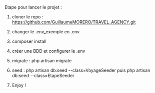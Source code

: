Etape pour lancer le projet :

1. cloner le repo :
    https://github.com/GuillaumeMORERO/TRAVEL_AGENCY.git

2. changer le .env_exemple en .env

3. composer install

4. créer une BDD et configurer le .env

5. migrate :
    php artisan migrate

6. seed :
    php artisan db:seed --class=VoyageSeeder
puis
    php artisan db:seed --class=EtapeSeeder

7. Enjoy !

